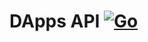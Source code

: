 # DApps API [![Go](https://github.com/jaganathanb/dapps-api/actions/workflows/go.yml/badge.svg)](https://github.com/jaganathanb/dapps-api/actions/workflows/go.yml)
